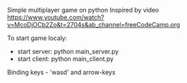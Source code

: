 Simple multiplayer game on python
Inspired by video https://www.youtube.com/watch?v=McoDjOCb2Zo&t=2704s&ab_channel=freeCodeCamp.org

To start game localy:
- start server:
  python main_server.py
- start client:
  python main_client.py

Binding keys - 'wasd' and arrow-keys
